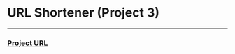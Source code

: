 # URL Shortener (Project 3) 
---
### [Project URL](https://url-shortener-andresgarbarz.onrender.com)
